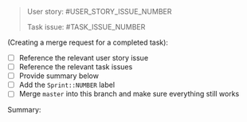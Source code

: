 > User story: #USER_STORY_ISSUE_NUMBER
>
> Task issue: #TASK_ISSUE_NUMBER

(Creating a merge request for a completed task):

- [ ] Reference the relevant user story issue
- [ ] Reference the relevant task issues
- [ ] Provide summary below
- [ ] Add the `Sprint::NUMBER` label
- [ ] Merge `master` into this branch and make sure everything still works

Summary:
